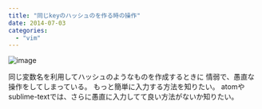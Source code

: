 ```yaml
---
title: "同じkeyのハッシュのを作る時の操作"
date: 2014-07-03
categories:
  - "vim"
---
```


![image](http://i.gyazo.com/aa2a62f42d40670cbfb4a9edb48e0ed0.gif)

同じ変数名を利用してハッシュのようなものを作成するときに
情弱で、愚直な操作をしてしまっている。
もっと簡単に入力する方法を知りたい。
atomやsublime-textでは、さらに愚直に入力してて良い方法がないか知りたい。
